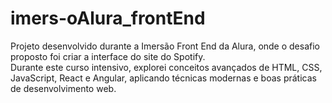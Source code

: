 # imers-oAlura_frontEnd
Projeto desenvolvido durante a Imersão Front End da Alura, onde o desafio proposto foi criar a interface do site do Spotify.  
Durante este curso intensivo, explorei conceitos avançados de HTML, CSS, JavaScript, React e Angular, aplicando técnicas modernas e boas práticas de desenvolvimento web.

